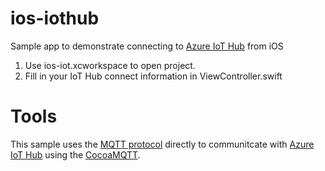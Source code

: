 # ios-iothub
Sample app to demonstrate connecting to [Azure IoT Hub](https://azure.microsoft.com/en-us/services/iot-hub/) from iOS 

1. Use ios-iot.xcworkspace to open project.  
2. Fill in your IoT Hub connect information in ViewController.swift

# Tools
This sample uses the [MQTT protocol](https://docs.microsoft.com/en-us/azure/iot-hub/iot-hub-mqtt-support) directly to communitcate with [Azure IoT Hub](https://azure.microsoft.com/en-us/services/iot-hub/) using the [CocoaMQTT](https://github.com/emqtt/CocoaMQTT).
